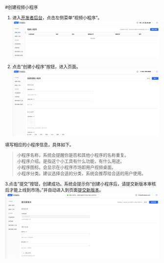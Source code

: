 #创建视频小程序
1. 进入[开发者后台](http://os.videojj.com/developer?from=devdoc)，点击左侧菜单“视频小程序”。
![](./image/Xnip2019-11-01_13-52-53.png)

2. 点击“创建小程序”按钮，进入页面。
![](./image/Xnip2019-11-01_13-53-58.png)

填写相应的小程序信息，具体如下。   
>小程序名称，系统会提醒你是否和其他小程序的名称重复。  
>小程序介绍。是指这个小工具有什么功能，有什么用途。  
>小程序图标。会显示在小程序市场即用户视频桌面。  
>小程序分类。建议选择合适的分类，系统会推荐给合适的用户使用。  
  
3.点击“提交”按钮，创建成功。系统会提示你“创建小程序后，请提交新版本审核后才能上线到市场。”并自动进入到页面[提交新版本](./submit-new-miniprogram-version.md)。
![](./image/WX20191101-141523.png)